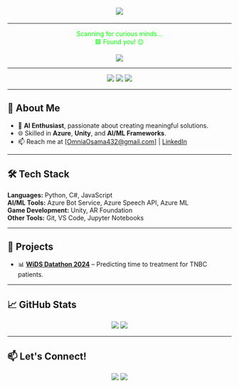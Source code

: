 <h1 align="center">
    <img src="https://readme-typing-svg.herokuapp.com/?font=Fira+Code&size=40&duration=3000&color=00FF00&center=true&vCenter=true&width=700&height=70&lines=Hello,+World!+🌍;My+name+is+Omnia!+👋;Welcome+to+my+profile!+🚀"/>
</h1>

---

<p align="center" style="font-size: 14px; color: #00FF00;">
    Scanning for curious minds... <br> 🟩 Found you! 😉
</p>

<p align="center">
    <img src="https://profile-counter.glitch.me/OmniaOsama03/count.svg" />
</p>

---


<p align="center">
    <img src="https://img.shields.io/badge/AI%20Enthusiast-💻-blue" />
    <img src="https://img.shields.io/badge/AR%20Game%20Developer-🎮-purple" />
    <img src="https://img.shields.io/badge/Data%20Scientist-📊-green" />
</p>

---

## 🚀 About Me
- 🎯 **AI Enthusiast**, passionate about creating meaningful solutions.
- 🌐 Skilled in **Azure**, **Unity**, and **AI/ML Frameworks**.
- 📫 Reach me at [OmniaOsama432@gmail.com] | [LinkedIn]([#](https://www.linkedin.com/in/omniaosamaahmed/)) 

---

## 🛠️ Tech Stack
**Languages:** Python, C#, JavaScript  
**AI/ML Tools:** Azure Bot Service, Azure Speech API, Azure ML  
**Game Development:** Unity, AR Foundation  
**Other Tools:** Git, VS Code, Jupyter Notebooks  

---

## 🌟 Projects
- 📊 [**WiDS Datathon 2024**](#) – Predicting time to treatment for TNBC patients.

---

## 📈 GitHub Stats
<p align="center">
    <img src="https://github-readme-stats.vercel.app/api?username=OmniaOsama03&show_icons=true&theme=radical" />
    <img src="https://github-readme-streak-stats.herokuapp.com/?user=OmniaOsama03&theme=radical" />
</p>

---

## 📫 Let's Connect!
<p align="center">
    <a href="[https://www.linkedin.com/in/yourprofile](https://www.linkedin.com/in/omniaosamaahmed/)"><img src="https://img.shields.io/badge/LinkedIn-0A66C2?style=for-the-badge&logo=linkedin&logoColor=white"/></a>
    <a href="mailto:omniaosama432@gmail.com"><img src="https://img.shields.io/badge/Email-D14836?style=for-the-badge&logo=gmail&logoColor=white"/></a>
</p>
